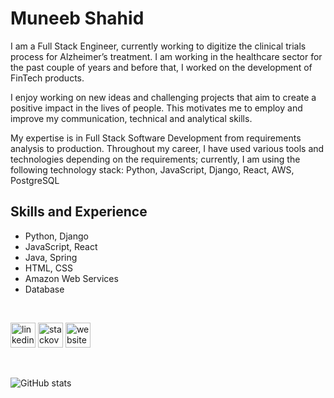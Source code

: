 # Muneeb Shahid

I am a Full Stack Engineer, currently working to digitize the clinical trials process for Alzheimer’s treatment. I am working in the healthcare sector for the past couple of years and before that, I worked on the development of FinTech products.

I enjoy working on new ideas and challenging projects that aim to create a positive impact in the lives of people. This motivates me to employ and improve my communication, technical and analytical skills.

My expertise is in Full Stack Software Development from requirements analysis to production. Throughout my career, I have used various tools and technologies depending on the requirements; currently, I am using the following technology stack: Python, JavaScript, Django, React, AWS, PostgreSQL

## Skills and Experience
* Python, Django
* JavaScript, React
* Java, Spring
* HTML, CSS
* Amazon Web Services
* Database

<br>

[<img src='https://cdn.jsdelivr.net/npm/simple-icons@3.0.1/icons/linkedin.svg' alt='linkedin' height='40'>](https://www.linkedin.com/in/muneeb-shahid-87b825117/)  [<img src='https://cdn.jsdelivr.net/npm/simple-icons@3.0.1/icons/stackoverflow.svg' alt='stackoverflow' height='40'>](https://stackoverflow.com/users/5891351/muneeb-shahid)  [<img src='https://cdn.jsdelivr.net/npm/simple-icons@3.0.1/icons/icloud.svg' alt='website' height='40'>](https://muneeb-shahid.web.app/#about_me)  

<br>

![GitHub stats](https://github-readme-stats.vercel.app/api?username=muneeb706&show_icons=true)  

